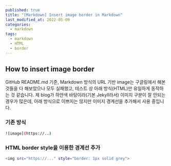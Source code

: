 ```yaml
---
published: true
title: "[Markdown] Insert image border in Markdown"
last_modified_at: 2022-05-09
categories:
  - markdown
tags:
  - markdown
  - HTML
  - border
---
```



## How to insert image border
GitHub README.md 기준, Markdown 방식의 URL 기반 image는 구글링에서 해본 것들을 다 해보았으나 모두 실패했고, 테스트 상 아래 방식(HTML)만 유일하게 동작하는 것 같습니다. 제 blog가 하얀색 바탕이라(기본 Jekyll라서) 이미지 구분이 잘 안되는 경우가 많은데, 아래 방식으로 이쁘지는 않지만 이미지 경계선을 추가해서 사용 중입니다.

### 기존 방식
```sh
![image](https://..)
```

### HTML border style을 이용한 경계선 추가
```sh
<img src="https://..." style="border: 1px solid grey">
```